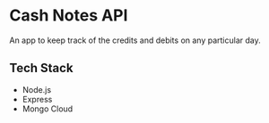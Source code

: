 # Cash Notes API

An app to keep track of the credits and debits on any particular day.

## Tech Stack
* Node.js
* Express
* Mongo Cloud